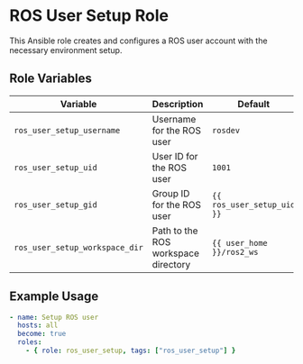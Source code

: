 # ROS User Setup Role

This Ansible role creates and configures a ROS user account with the necessary environment setup.

## Role Variables

| Variable | Description | Default |
|----------|-------------|---------|
| `ros_user_setup_username` | Username for the ROS user | `rosdev` |
| `ros_user_setup_uid` | User ID for the ROS user | `1001` |
| `ros_user_setup_gid` | Group ID for the ROS user | `{{ ros_user_setup_uid }}` |
| `ros_user_setup_workspace_dir` | Path to the ROS workspace directory | `{{ user_home }}/ros2_ws` |

## Example Usage

```yaml
- name: Setup ROS user
  hosts: all
  become: true
  roles:
    - { role: ros_user_setup, tags: ["ros_user_setup"] }
```
